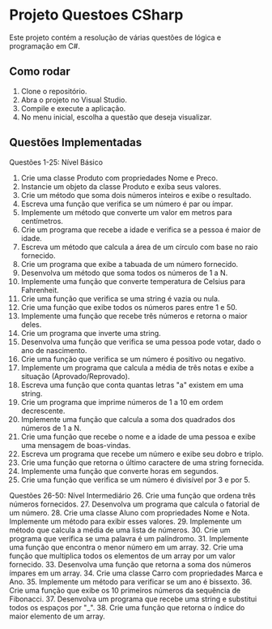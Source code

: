# Projeto Questoes CSharp

Este projeto contém a resolução de várias questões de lógica e programação em C#.

## Como rodar

1. Clone o repositório.
2. Abra o projeto no Visual Studio.
3. Compile e execute a aplicação.
4. No menu inicial, escolha a questão que deseja visualizar.

## Questões Implementadas

Questões 1-25: Nível Básico
1. Crie uma classe Produto com propriedades Nome e Preco.
2. Instancie um objeto da classe Produto e exiba seus valores.
3. Crie um método que soma dois números inteiros e exibe o resultado.
4. Escreva uma função que verifica se um número é par ou ímpar.
5. Implemente um método que converte um valor em metros para centímetros.
6. Crie um programa que recebe a idade e verifica se a pessoa é maior de idade.
7. Escreva um método que calcula a área de um círculo com base no raio fornecido.
8. Crie um programa que exibe a tabuada de um número fornecido.
9. Desenvolva um método que soma todos os números de 1 a N.
10. Implemente uma função que converte temperatura de Celsius para Fahrenheit.
11. Crie uma função que verifica se uma string é vazia ou nula.
12. Crie uma função que exibe todos os números pares entre 1 e 50.
13. Implemente uma função que recebe três números e retorna o maior deles.
14. Crie um programa que inverte uma string.
15. Desenvolva uma função que verifica se uma pessoa pode votar, dado o ano de nascimento.
16. Crie uma função que verifica se um número é positivo ou negativo.
17. Implemente um programa que calcula a média de três notas e exibe a situação
(Aprovado/Reprovado).
18. Escreva uma função que conta quantas letras "a" existem em uma string.
19. Crie um programa que imprime números de 1 a 10 em ordem decrescente.
20. Implemente uma função que calcula a soma dos quadrados dos números de 1 a N.
21. Crie uma função que recebe o nome e a idade de uma pessoa e exibe uma mensagem de
boas-vindas.
22. Escreva um programa que recebe um número e exibe seu dobro e triplo.
23. Crie uma função que retorna o último caractere de uma string fornecida.
24. Implemente uma função que converte horas em segundos.
25. Crie uma função que verifica se um número é divisível por 3 e por 5.

Questões 26-50: Nível Intermediário
26. Crie uma função que ordena três números fornecidos.
27. Desenvolva um programa que calcula o fatorial de um número.
28. Crie uma classe Aluno com propriedades Nome e Nota. Implemente um método para exibir
esses valores.
29. Implemente um método que calcula a média de uma lista de números.
30. Crie um programa que verifica se uma palavra é um palíndromo.
31. Implemente uma função que encontra o menor número em um array.
32. Crie uma função que multiplica todos os elementos de um array por um valor fornecido.
33. Desenvolva uma função que retorna a soma dos números ímpares em um array.
34. Crie uma classe Carro com propriedades Marca e Ano.
35. Implemente um método para verificar se um ano é bissexto.
36. Crie uma função que exibe os 10 primeiros números da sequência de Fibonacci.
37. Desenvolva um programa que recebe uma string e substitui todos os espaços por "_".
38. Crie uma função que retorna o índice do maior elemento de um array.
